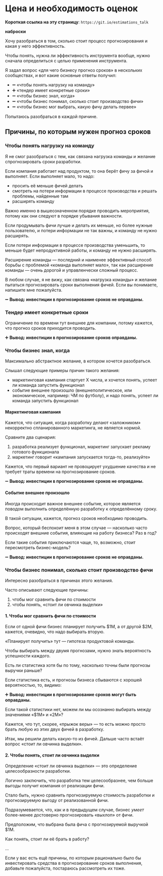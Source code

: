 # Цена и необходимость оценок

**Короткая ссылка на эту страницу**: `https://git.io/estimations_talk`

**наброски**

Хочу разобраться в том, сколько стоит процесс прогнозирования и какая у него эффективность.

Чтобы понять, нужна ли эффективность инструмента вообще, нужно сначала определиться с целью применения инструмента.

Я задал вопрос «для чего бизнесу прогноз сроков» в нескольких сообществах, и вот какие основные ответы получил:

- :heavy_minus_sign: «чтобы понять нагрузку на команду»
- :heavy_plus_sign: «тендер имеет конкретные сроки»
- :heavy_minus_sign: «чтобы бизнес знал, когда»
- :heavy_minus_sign: «чтобы бизнес понимал, сколько стоит производство фичи»
- :heavy_minus_sign: «чтобы бизнес мог выбрать, какую фичу делать первее»

Попытаюсь разобраться в каждой причине.

## Причины, по которым нужен прогноз сроков

### Чтобы понять нагрузку на команду

Я не смог разобраться с тем, как связана нагрузка команды и желание спрогнозировать сроки разработки.

Если компания работает над продуктом, то она берёт фичу за фичой и выполняет. Если выполняет мало, то надо:
- просить её меньше фичей делать
- смотреть на потери информации в процессе производства и решать проблемы, найденные там
- расширять команду

Важно именно в вышеозначенном порядке проводить мероприятия, потому как они следуют в порядке убывания важности.

Если продумывать фичи лучше и делать их меньше, но более нужные пользователю, и потери информации не так важны, и команду не нужно расширять.

Если потери информации в процессе производства уменьшить, то меньше будет непродуктивной работы, и команду не нужно расширять.

Расширение команды — последний и наименее эффективный способ борьбы с проблемой «команда выполняет мало», так как расширение команды — очень дорогой и управленчески сложный процесс.

В любом случае, я не вижу, как связана «нагрузка команды» и желание пытаться прогнозировать сроки выполнения фичей. Если вы понимаете, напишите мне пожалуйста.

:heavy_minus_sign: **Вывод: инвестиции в прогнозирование сроков не оправданы.**

### Тендер имеет конкретные сроки

Ограничение по времени тут внешнее для компании, потому кажется, что прогноз сроков приходится проводить.

:heavy_plus_sign: **Вывод: инвестиции в прогнозирование сроков оправданы.**

### Чтобы бизнес знал, когда

Максимально абстрактное желание, в котором хочется разобраться.

Слышал следующие примеры причин такого желания:
- маркетинговая кампания стартует Х числа, и хочется понять, успеет ли команда запустить функционал
- событие внешнее произошло (внешнеполитическое, или экономическое, например: ЧМ по футболу), и надо понять, успеет ли команда запустить функционал

#### Маркетинговая кампания

Кажется, что ситуация, когда разработку делают «заложником» некорректно спланированного маркетинга, не является нормой.

Сравните два сценария:
1. разработка реализует функционал, маркетинг запускает рекламу готового функционала
2. маркетинг говорит «кампания запускается тогда-то, реализуйте»

Кажется, что первый вариант не провоцирует ухудшение качества и не требует траты времени на прогнозирование сроков.

:heavy_minus_sign: **Вывод: инвестиции в прогнозирование сроков не оправданы.**

#### Событие внешнее произошло

Иногда происходит важное внешнее событие, которое является поводом выполнить определённую разработку к определённому сроку.

В такой ситуации, кажется, прогноз сроков необходимо проводить.

Вопрос, который беспокоит меня в этом случае — насколько часто происходят внешние события, влияющие на работу бизнеса? Раз в год?

Если такие события приключаются чаще, то, возможно, стоит пересмотреть бизнес-модель?

:heavy_minus_sign: **Вывод: инвестиции в прогнозирование сроков не оправданы.**

### Чтобы бизнес понимал, сколько стоит производство фичи

Интересно разобраться в причинах этого желания.

Часто описывают следующие причины:
1. чтобы мог сравнить фичи по стоимости
2. чтобы понять, «стоит ли овчинка выделки»

#### 1. Чтобы мог сравнить фичи по стоимости

Если от одной фичи бизнес планирует получить $1M, а от другой $2M, кажется, очевидно, что надо выбирать вторую.

«Планирует получить» тут — гипотеза продуктовой команды.

Чтобы выбирать между двумя прогнозами, нужно знать вероятность успешности каждого.

Есть ли статистика хотя бы по тому, насколько точны были прогнозы выручки раньше?

Если статистика есть, и прогнозы бизнеса сбываются с хорошей вероятностью, то, видимо:

:heavy_plus_sign: **Вывод: инвестиции в прогнозирование сроков могут быть оправданы.**

Если такой статистики нет, можем ли мы осознанно выбирать между значениями «$1M» и «2M»?

Кажется, что тут, скорее, «прыжок веры» — то есть можно просто брать любую из этих двух фичей в разработку.

Итак, мы решили делать какую-то из фичей. Дальше часто встаёт вопрос «стоит ли овчинка выделки».

#### 2. Чтобы понять, стоит ли овчинка выделки

Определение «стоит ли овчинка выделки» — это определение целесообразности разработки.

Логично заключить, что разработка тем целесообразнее, чем больше выгоды получит компания от реализации фичи.

Стало быть, нужно сравнить прогнозируемую стоимость разработки и прогнозируемую выгоду от реализованной фичи.

Подразумевается, что, как и в предыдущем случае, бизнес _умеет_ более-менее достоверно прогнозировать «выхлоп» от фичи.

Предположим, что выбрана была фича с прогнозируемой выручкой $1M.

Как понять, стоит ли её брать в работу?



...

Если у вас есть ещё причины, по которым рационально было бы инвестировать средства в прогнозирование сроков выполнения, добавьте пожалуйста, постараюсь рассмотреть их тоже.


